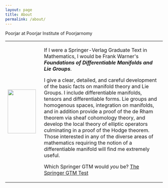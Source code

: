```yaml
---
layout: page
title: About
permalink: /about/
---
```


Poorjar at Poorjar Institute of Poorjarnomy

<table><tr><td><div style="width:100px"><img src="http://math.jhu.edu/~savitt/GTM/warner.jpg" width=90 height=140 alt=""></td><td><p>If I were a Springer-Verlag Graduate Text in Mathematics, I would be Frank Warner's <b><i>Foundations of Differentiable Manifolds and Lie Groups</i></b>.</p><p> I give a clear, detailed, and careful development of the basic facts on manifold theory and Lie Groups. I include differentiable manifolds, tensors and differentiable forms. Lie groups and homogenous spaces, integration on manifolds, and in addition provide a proof of the de Rham theorem via sheaf cohomology theory, and develop the local theory of elliptic operators culminating in a proof of the Hodge theorem.  Those interested in any of the diverse areas of mathematics requiring the notion of a differentiable manifold will find me extremely useful.  </p> <p>Which Springer GTM would <i>you</i> be?  <a href="http://math.jhu.edu/~savitt/GTM.html">The Springer GTM Test</a></p></div></td></tr></table>
